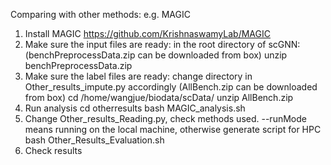 Comparing with other methods:
e.g. MAGIC
1. Install MAGIC <https://github.com/KrishnaswamyLab/MAGIC>
2. Make sure the input files are ready: in the root directory of scGNN: (benchPreprocessData.zip can be downloaded from box)
    unzip benchPreprocessData.zip
3. Make sure the label files are ready: change directory in Other_results_impute.py accordingly (AllBench.zip can be downloaded from box)
    cd /home/wangjue/biodata/scData/ 
    unzip AllBench.zip
4. Run analysis
    cd otherresults
    bash MAGIC_analysis.sh
5. Change Other_results_Reading.py, check methods used. --runMode means running on the local machine, otherwise generate script for HPC
    bash Other_Results_Evaluation.sh
6. Check results
